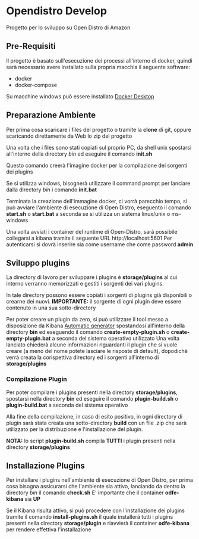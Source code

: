 # Opendistro Develop

Progetto per lo sviluppo su Open Distro di Amazon

## Pre-Requisiti

Il progetto è basato sull'esecuzione dei processi all'interno di docker, quindi sarà necessario avere installato sulla propria macchia il seguente software:

- docker
- docker-compose

Su macchine windows può essere installato [Docker Desktop](https://docs.docker.com/docker-for-windows/install/)

## Preparazione Ambiente
Per prima cosa scaricare i files del progetto o tramite la **clone** di git, oppure scaricando direttamente da Web lo zip del progetto

Una volta che i files sono stati copiati sul proprio PC, da shell unix spostarsi all'interno della directory *bin* ed eseguire il comando **init.sh**

Questo comando creerà l'imagine docker per la compilazione dei sorgenti dei plugins

Se si utilizza windows, bisognerà utilizzare il command prompt per lanciare dalla directory *bin* i comando **init.bat**

Terminata la creazione dell'immagine docker, ci vorrà parecchio tempo, si può avviare l'ambiente di esecuzione di Open Distro, eseguento il comando **start.sh** o **start.bat** a seconda se si utilizza un sistema linux/unix o ms-windows

Una volta avviati i container del runtime di Open-Distro, sarà possibile collegarsi a kibana tramite il seguente URL http://localhost:5601 
Per autenticarsi si dovrà inserire sia come username che come password **admin**

## Sviluppo plugins 
La directory di lavoro per sviluppare i plugins è **storage/plugins** al cui interno verranno memorizzati e gestiti i sorgenti dei vari plugins.

In tale directory possono essere copiati i sorgenti di plugins già disponibili o crearne dei nuovi. **IMPORTANTE:** il sorgente di ogni plugin deve essere contenuto in una sua sotto-directory

Per poter creare un plugin da zero, si può utilizzare il tool messo a disposizione da Kibana [Automatic generator](https://www.elastic.co/guide/en/kibana/master/plugin-tooling.html#automatic-plugin-generator) spostandosi all'interno della directory **bin** ed eseguendo il comando **create-empty-plugin.sh** o **create-empty-plugin.bat** a seconda del sistema operativo utilizzato
Una volta lanciato chiederà alcune informazioni riguardanti il plugin che si vuole creare (a meno del nome potete lasciare le risposte di default), dopodichè verrà creata la corispettiva directory ed i sorgenti all'interno di **storage/plugins**

### Compilazione Plugin
Per poter compilare i plugins presenti nella directory **storage/plugins**, spostarsi nella directory **bin** ed eseguire il comando **plugin-build.sh** o **plugin-build.bat** a seconda del sistema operativo

Alla fine della compilazione, in caso di esito positivo, in ogni directory di plugin sarà stata creata una sotto-directory **build** con un file .zip che sarà utilizzato per la distribuzione e l'installazione del plugin.

**NOTA:** lo script **plugin-build.sh** compila **TUTTI** i plugin presenti nella directory **storage/plugins**

## Installazione Plugins
Per installare i plugins nell'ambiente di esecuzione di Open Distro, per prima cosa bisogna assicurarsi che l'ambiente sia attivo, lanciando da dentro la directory *bin* il comando **check.sh**
E' importante che il container **odfe-kibana** sia **UP**

Se il Kibana risulta attivo, si può procedere con l'installazione dei plugins tramite il comando **install-plugins.sh** il quale installerà tutti i plugins presenti nella directory **storage/plugin** e riavvierà il container **odfe-kibana** per rendere effettiva l'installazione



